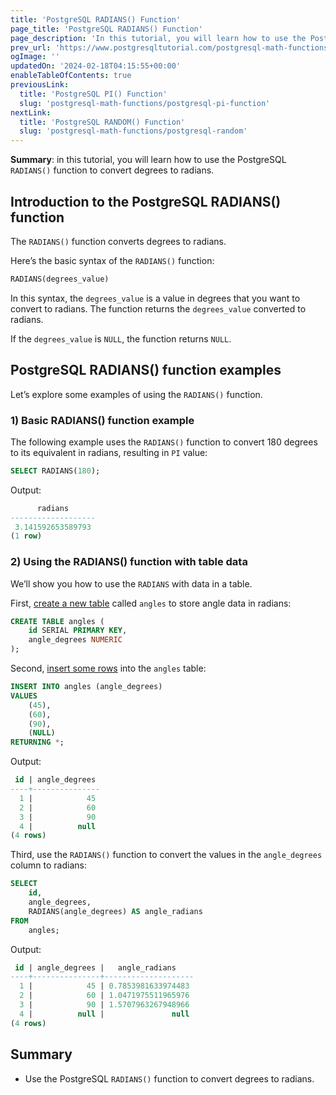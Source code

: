 ```yaml
---
title: 'PostgreSQL RADIANS() Function'
page_title: 'PostgreSQL RADIANS() Function'
page_description: 'In this tutorial, you will learn how to use the PostgreSQL RADIANS() function to convert degrees to radians.'
prev_url: 'https://www.postgresqltutorial.com/postgresql-math-functions/postgresql-radians/'
ogImage: ''
updatedOn: '2024-02-18T04:15:55+00:00'
enableTableOfContents: true
previousLink:
  title: 'PostgreSQL PI() Function'
  slug: 'postgresql-math-functions/postgresql-pi-function'
nextLink:
  title: 'PostgreSQL RANDOM() Function'
  slug: 'postgresql-math-functions/postgresql-random'
---
```


**Summary**: in this tutorial, you will learn how to use the PostgreSQL `RADIANS()` function to convert degrees to radians.

## Introduction to the PostgreSQL RADIANS() function

The `RADIANS()` function converts degrees to radians.

Here’s the basic syntax of the `RADIANS()` function:

```sql
RADIANS(degrees_value)
```

In this syntax, the `degrees_value` is a value in degrees that you want to convert to radians. The function returns the `degrees_value` converted to radians.

If the `degrees_value` is `NULL`, the function returns `NULL`.

## PostgreSQL RADIANS() function examples

Let’s explore some examples of using the `RADIANS()` function.

### 1\) Basic RADIANS() function example

The following example uses the `RADIANS()` function to convert 180 degrees to its equivalent in radians, resulting in `PI` value:

```sql
SELECT RADIANS(180);
```

Output:

```sql
      radians
-------------------
 3.141592653589793
(1 row)
```

### 2\) Using the RADIANS() function with table data

We’ll show you how to use the `RADIANS` with data in a table.

First, [create a new table](../postgresql-tutorial/postgresql-create-table) called `angles` to store angle data in radians:

```sql
CREATE TABLE angles (
    id SERIAL PRIMARY KEY,
    angle_degrees NUMERIC
);
```

Second, [insert some rows](../postgresql-tutorial/postgresql-insert-multiple-rows) into the `angles` table:

```sql
INSERT INTO angles (angle_degrees)
VALUES
    (45),
    (60),
    (90),
    (NULL)
RETURNING *;
```

Output:

```sql
 id | angle_degrees
----+---------------
  1 |            45
  2 |            60
  3 |            90
  4 |          null
(4 rows)
```

Third, use the `RADIANS()` function to convert the values in the `angle_degrees` column to radians:

```sql
SELECT
    id,
    angle_degrees,
    RADIANS(angle_degrees) AS angle_radians
FROM
    angles;
```

Output:

```sql
 id | angle_degrees |   angle_radians
----+---------------+--------------------
  1 |            45 | 0.7853981633974483
  2 |            60 | 1.0471975511965976
  3 |            90 | 1.5707963267948966
  4 |          null |               null
(4 rows)
```

## Summary

- Use the PostgreSQL `RADIANS()` function to convert degrees to radians.
